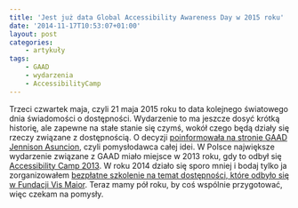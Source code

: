 ```yaml
---
title: 'Jest już data Global Accessibility Awareness Day w 2015 roku'
date: '2014-11-17T10:53:07+01:00'
layout: post
categories:
    - artykuły
tags:
    - GAAD
    - wydarzenia
    - AccessibilityCamp
---
```


Trzeci czwartek maja, czyli 21 maja 2015 roku to data kolejnego światowego dnia świadomości o dostępności. Wydarzenie to ma jeszcze dosyć krótką historię, ale zapewne na stałe stanie się czymś, wokół czego będą działy się rzeczy związane z dostępnością. O decyzji [poinformowała na stronie GAAD Jennison Asuncion](http://www.webaxe.org/announcing-gaads-new-date-for-2015-and-beyond/), czyli pomysłodawca całej idei. W Polsce największe wydarzenie związane z GAAD miało miejsce w 2013 roku, gdy to odbył się [Accessibility Camp 2013](http://www.fdc.org.pl/accessibilitycamp2013/). W roku 2014 działo się sporo mniej i bodaj tylko ja zorganizowałem [bezpłatne szkolenie na temat dostępności, które odbyło się w Fundacji Vis Maior](http://informaton.pl/wydarzenia/na-global-accessibility-awareness-day-gaad-bezplatne-szkolenie-z-dostepnosci-stron-internetowych/). Teraz mamy pół roku, by coś wspólnie przygotować, więc czekam na pomysły.
